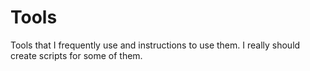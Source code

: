 # Tools

Tools that I frequently use and instructions to use them. I really should create scripts for some of them.
